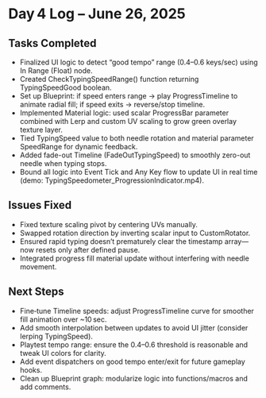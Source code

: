 # Day 4 Log – June 26, 2025

## Tasks Completed
- Finalized UI logic to detect “good tempo” range (0.4–0.6 keys/sec) using In Range (Float) node.
- Created CheckTypingSpeedRange() function returning TypingSpeedGood boolean.
- Set up Blueprint: if speed enters range → play ProgressTimeline to animate radial fill; if speed exits → reverse/stop timeline.
- Implemented Material logic: used scalar ProgressBar parameter combined with Lerp and custom UV scaling to grow green overlay texture layer.
- Tied TypingSpeed value to both needle rotation and material parameter SpeedRange for dynamic feedback.
- Added fade-out Timeline (FadeOutTypingSpeed) to smoothly zero-out needle when typing stops.
- Bound all logic into Event Tick and Any Key flow to update UI in real time (demo: TypingSpeedometer_ProgressionIndicator.mp4).

## Issues Fixed
- Fixed texture scaling pivot by centering UVs manually.
- Swapped rotation direction by inverting scalar input to CustomRotator.
- Ensured rapid typing doesn’t prematurely clear the timestamp array—now resets only after defined pause.
- Integrated progress fill material update without interfering with needle movement.

## Next Steps
- Fine‑tune Timeline speeds: adjust ProgressTimeline curve for smoother fill animation over ~10 sec.
- Add smooth interpolation between updates to avoid UI jitter (consider lerping TypingSpeed).
- Playtest tempo range: ensure the 0.4–0.6 threshold is reasonable and tweak UI colors for clarity.
- Add event dispatchers on good tempo enter/exit for future gameplay hooks.
- Clean up Blueprint graph: modularize logic into functions/macros and add comments.